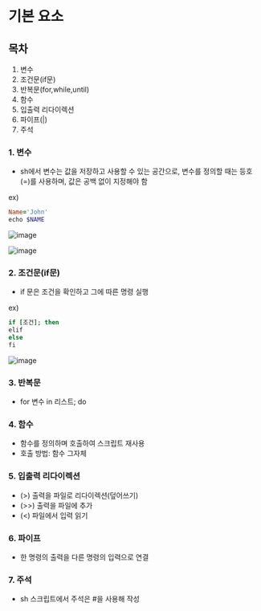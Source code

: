 # 기본 요소

## 목차
1. 변수
2. 조건문(if문)
3. 반복문(for,while,until)
4. 함수
5. 입출력 리다이렉션
6. 파이프(|)
7. 주석


### 1. 변수
- sh에서 변수는 값을 저장하고 사용할 수 있는 공간으로, 변수를 정의할 때는 등호(=)를 사용하며, 값은 공백 없이 지정해야 함

ex)
``` ruby
Name='John'
echo $NAME
```

![image](https://github.com/user-attachments/assets/737e9dc1-4603-4b74-bfcd-e58eb628c69e)


![image](https://github.com/user-attachments/assets/b5180e7c-8afc-465b-aa6d-515f517ff097)



### 2. 조건문(if문)
- if 문은 조건을 확인하고 그에 따른 명령 실행


ex)
``` ruby
if [조건]; then
elif
else
fi
```

![image](https://github.com/user-attachments/assets/d7d63cf9-d05a-48ba-b7e8-7fecc778d765)

### 3. 반복문
- for 변수 in 리스트; do

### 4. 함수
- 함수를 정의하며 호출하여 스크립트 재사용
- 호출 방법: 함수 그자체


### 5. 입출력 리다이렉션
- (>) 출력을 파일로 리다이렉션(덮어쓰기)
- (>>) 출력을 파일에 추가
- (<) 파일에서 입력 읽기





### 6. 파이프
- 한 명령의 출력을 다른 명령의 입력으로 연결

  
### 7. 주석
- sh 스크립트에서 주석은 #을 사용해 작성

